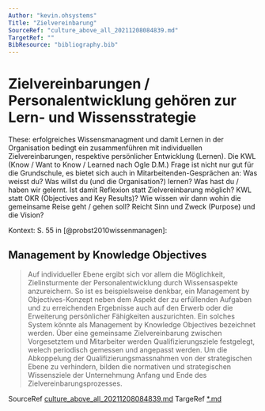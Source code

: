```yaml
---
Author: "kevin.ohsystems"
Title: "Zielvereinbarung"
SourceRef: "culture_above_all_20211208084839.md" 
TargetRef: ""
BibResource: "bibliography.bib"
---
```


# Zielvereinbarungen / Personalentwicklung gehören zur Lern- und Wissensstrategie

These: erfolgreiches Wissensmanagment und damit Lernen in der Organisation bedingt ein zusammenführen mit individuellen Zielvereinbarungen, respektive persönlicher Entwicklung (Lernen). Die KWL (Know / Want to Know / Learned nach Ogle D.M.) Frage ist nicht nur gut für die Grundschule, es bietet sich auch in Mitarbeitenden-Gesprächen an: Was weisst du? Was willst du (und die Organisation?) lernen? Was hast du / haben wir gelernt. Ist damit Reflexion statt Zielvereinbarung möglich? KWL statt OKR (Objectives and Key Results)? Wie wissen wir dann wohin die gemeinsame Reise geht / gehen soll? Reicht Sinn und Zweck (Purpose) und die Vision?

Kontext: S. 55 in [@probst2010wissenmanagen]:

## Management by Knowledge Objectives

> Auf individueller Ebene ergibt sich vor allem die Möglichkeit, Zielinsturmente der Personalentwicklung durch Wissensaspekte anzureichern. So ist es beispielsweise denkbar, ein Management by Objectives-Konzept neben dem Aspekt der zu erfüllenden Aufgaben und zu erreichenden Ergebnisse auch auf den Erwerb oder die Erweiterung persönlicher Fähigkeiten auszurichten. Ein solches System könnte als Management by Knowledge Objectives bezeichnet werden. Über eine gemeinsame Zielvereinbarung zwischen Vorgesetztem und Mitarbeiter werden Qualifizierungsziele festgelegt, welech periodisch gemessen und angepasst werden. Um die Abkoppelung der Qualifizierungsmassnahmen von der strategischen Ebene zu verhindern, bilden die normativen und strategischen Wissensziele der Unternehmung Anfang und Ende des Zielvereinbarungsprozesses.

SourceRef [culture_above_all_20211208084839.md](culture_above_all_20211208084839.md)
TargeRef [*.md](*.md)
